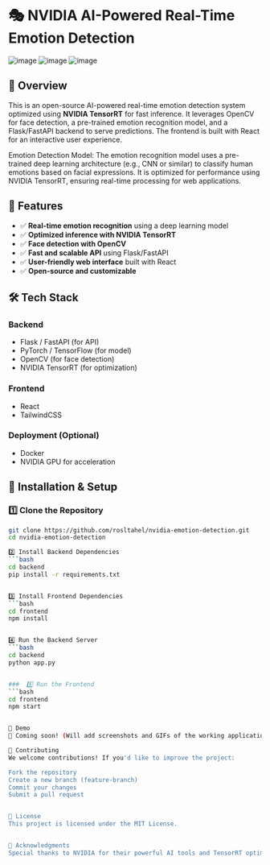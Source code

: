 # 🎭 NVIDIA AI-Powered Real-Time Emotion Detection  



![image](https://github.com/user-attachments/assets/b51dadc8-0d8c-4246-ab84-978c70e9b152)    ![image](https://github.com/user-attachments/assets/865c4e6a-ffb8-4ab6-991f-ce219784ee51)   ![image](https://github.com/user-attachments/assets/515bafbd-cffd-4109-9447-3817344d9232)





## 📌 Overview  
This is an open-source AI-powered real-time emotion detection system optimized using **NVIDIA TensorRT** for fast inference. It leverages OpenCV for face detection, a pre-trained emotion recognition model, and a Flask/FastAPI backend to serve predictions. The frontend is built with React for an interactive user experience.

Emotion Detection Model:
The emotion recognition model uses a pre-trained deep learning architecture (e.g., CNN or similar) to classify human emotions based on facial expressions. It is optimized for performance using NVIDIA TensorRT, ensuring real-time processing for web applications.
## 🚀 Features  
- ✅ **Real-time emotion recognition** using a deep learning model  
- ✅ **Optimized inference with NVIDIA TensorRT**  
- ✅ **Face detection with OpenCV**  
- ✅ **Fast and scalable API** using Flask/FastAPI  
- ✅ **User-friendly web interface** built with React  
- ✅ **Open-source and customizable**  

## 🛠️ Tech Stack  
### **Backend**  
- Flask / FastAPI (for API)  
- PyTorch / TensorFlow (for model)  
- OpenCV (for face detection)  
- NVIDIA TensorRT (for optimization)  

### **Frontend**  
- React  
- TailwindCSS  

### **Deployment (Optional)**  
- Docker  
- NVIDIA GPU for acceleration  

## 🔧 Installation & Setup  

### 1️⃣ Clone the Repository  
```bash
git clone https://github.com/rosltahel/nvidia-emotion-detection.git
cd nvidia-emotion-detection

2️⃣ Install Backend Dependencies
```bash
cd backend
pip install -r requirements.txt


3️⃣ Install Frontend Dependencies
```bash
cd frontend
npm install


4️⃣ Run the Backend Server
```bash
cd backend
python app.py


###  5️⃣ Run the Frontend
```bash
cd frontend
npm start


📸 Demo
🚧 Coming soon! (Will add screenshots and GIFs of the working application)

🤝 Contributing
We welcome contributions! If you'd like to improve the project:

Fork the repository
Create a new branch (feature-branch)
Commit your changes
Submit a pull request


📜 License
This project is licensed under the MIT License.


🌟 Acknowledgments
Special thanks to NVIDIA for their powerful AI tools and TensorRT optimization!
